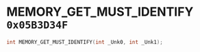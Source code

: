 # MEMORY_GET_MUST_IDENTIFY `0x05B3D34F`

```cpp
int MEMORY_GET_MUST_IDENTIFY(int _Unk0, int _Unk1);
```
